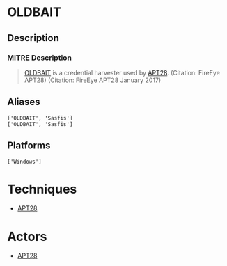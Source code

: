 
# OLDBAIT

## Description

### MITRE Description

> [OLDBAIT](https://attack.mitre.org/software/S0138) is a credential harvester used by [APT28](https://attack.mitre.org/groups/G0007). (Citation: FireEye APT28) (Citation: FireEye APT28 January 2017)

## Aliases

```
['OLDBAIT', 'Sasfis']
['OLDBAIT', 'Sasfis']
```

## Platforms

```
['Windows']
```

# Techniques


* [APT28](../techniques/APT28.md)


# Actors


* [APT28](../actors/APT28.md)

